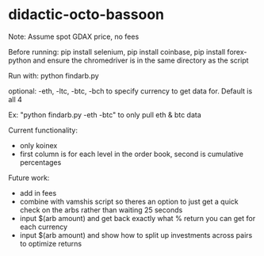 # didactic-octo-bassoon
Note: Assume spot GDAX price, no fees

Before running: pip install selenium, pip install coinbase, pip install forex-python and ensure the chromedriver is in the same directory as the script

Run with: python findarb.py

optional: -eth, -ltc, -btc, -bch to specify currency to get data for. Default is all 4

Ex: "python findarb.py -eth -btc" to only pull eth & btc data

Current functionality:
  - only koinex
  - first column is for each level in the order book, second is cumulative percentages
  
Future work: 
   - add in fees
   - combine with vamshis script so theres an option to just get a quick check on the arbs rather than waiting 25 seconds
   - input $(arb amount) and get back exactly what % return you can get for each currency
   - input $(arb amount) and show how to split up investments across pairs to optimize returns

